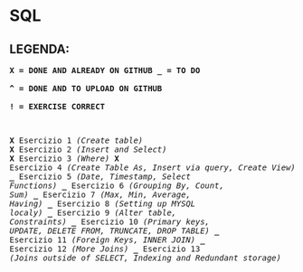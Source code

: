 # SQL

## LEGENDA:

**<pre>X = DONE AND ALREADY ON GITHUB
_ = TO DO              
^ = DONE AND TO UPLOAD ON GITHUB             
! = EXERCISE CORRECT**

**<pre>X**   Esercizio 1     *(Create table)*
**X**   Esercizio 2     *(Insert and Select)*
**X**   Esercizio 3     *(Where)*
**X**   Esercizio 4     *(Create Table As, Insert via query, Create View)*
**_**   Esercizio 5     *(Date, Timestamp, Select Functions)*
**_**   Esercizio 6     *(Grouping By, Count, Sum)*
**_**   Esercizio 7     *(Max, Min, Average, Having)*
**_**   Esercizio 8     *(Setting up MYSQL localy)*
**_**   Esercizio 9     *(Alter table, Constraints)*
**_**   Esercizio 10    *(Primary keys, UPDATE, DELETE FROM, TRUNCATE, DROP TABLE)*
**_**   Esercizio 11    *(Foreign Keys, INNER JOIN)*
**_**   Esercizio 12    *(More Joins)*
**_**   Esercizio 13    *(Joins outside of SELECT, Indexing and Redundant storage)*